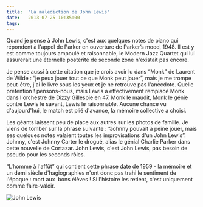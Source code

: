 ```yaml
---
title:  "La malediction de John Lewis"
date:   2013-07-25 10:35:00
tags:   
---
```


<p>Quand je pense à John Lewis, c'est aux quelques notes de piano qui répondent à l'appel de Parker en ouverture de Parker&rsquo;s mood, 1948. Il est y est comme toujours ampoulé et raisonnable, le Modern Jazz Quartet qui lui assurerait une éternelle postérité de seconde zone n'existait pas encore.</p>
<p>Je pense aussi à cette citation que je crois avoir lu dans &ldquo;Monk&rdquo; de Laurent de Wilde : &ldquo;je peux jouer tout ce que Monk peut jouer&rdquo;, mais je me trompe peut-être, j'ai le livre sous les yeux et je ne retrouve pas l'anecdote. Quelle prétention ! pensons-nous, mais Lewis a effectivement remplacé Monk dans l'orchestre de Dizzy Gillespie en 47. Monk le maudit, Monk le génie contre Lewis le savant, Lewis le raisonnable. Aucune chance vu d'aujourd'hui, le match est plié d'avance, la mémoire collective a choisi.</p>
<p>Les géants laissent peu de place aux autres sur les photos de famille. Je viens de tomber sur la phrase suivante : &ldquo;Johnny pouvait à peine jouer, mais ses quelques notes valaient toutes les improvisations d'un John Lewis&rdquo;. Johnny, c'est Johnny Carter le drogué, alias le génial Charlie Parker dans cette nouvelle de Cortazar. John Lewis, c'est John Lewis, pas besoin de pseudo pour les seconds rôles.</p>
<p>&ldquo;L'homme à l'affût&rdquo; qui contient cette phrase date de 1959 - la mémoire et un demi siècle d'hagiographies n'ont donc pas trahi le sentiment de l'époque : mort aux  bons élèves ! Si l'histoire les retient, c'est uniquement comme faire-valoir.</p>

![John Lewis](/collateral/images/2013-07-25-la-malediction-de-john-lewis.jpg)
